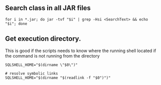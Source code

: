 ## Search class in all JAR files

    for i in *.jar; do jar -tvf "$i" | grep -Hsi <SearchText> && echo "$i"; done
    

## Get execution directory.  

This is good if the scripts needs to know where the running shell located if the 
command is not running from the directory    
    
    SQLSHELL_HOME="$(dirname \"$0\")"
    
    # resolve symbolic links
    SQLSHELL_HOME="$(dirname "$(readlink -f "$0")")"
